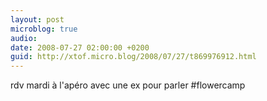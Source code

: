 ```yaml
---
layout: post
microblog: true
audio: 
date: 2008-07-27 02:00:00 +0200
guid: http://xtof.micro.blog/2008/07/27/t869976912.html
---
```

rdv mardi à l'apéro avec une ex pour parler #flowercamp
